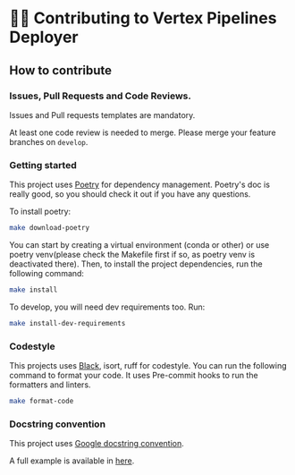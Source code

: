 # 🧑‍💻 Contributing to Vertex Pipelines Deployer

## How to contribute


### Issues, Pull Requests and Code Reviews.

Issues and Pull requests templates are mandatory.

At least one code review is needed to merge. Please merge your feature branches on `develop`.

### Getting started

This project uses [Poetry](https://python-poetry.org/) for dependency management. Poetry's doc is really good, so you should check it out if you have any questions.

To install poetry:

```bash
make download-poetry
```

You can start by creating a virtual environment (conda or other) or use poetry venv(please check the Makefile first if so, as poetry venv is deactivated there). Then, to install the project dependencies, run the following command:

```bash
make install
```

To develop, you will need dev requirements too. Run:
```bash
make install-dev-requirements
```

### Codestyle

This projects uses [Black](https://black.readthedocs.io/en/stable/), isort, ruff for codestyle. You can run the following command to format your code. It uses Pre-commit hooks to run the formatters and linters.

```bash
make format-code
```

### Docstring convention

This project uses [Google docstring convention](https://google.github.io/styleguide/pyguide.html#38-comments-and-docstrings).

A full example is available in [here](https://sphinxcontrib-napoleon.readthedocs.io/en/latest/example_google.html).
